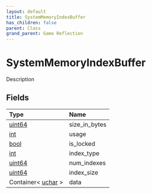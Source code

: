 ```yaml
---
layout: default
title: SystemMemoryIndexBuffer
has_children: false
parent: Class
grand_parent: Game Reflection
---
```

# SystemMemoryIndexBuffer
Description 

## Fields

| Type | Name |
|:----------|:--------------|
| [uint64](/riftbreaker-wiki/docs/game-reflection/components/uint64/) | size_in_bytes |
| [int](/riftbreaker-wiki/docs/game-reflection/enums/int/) | usage |
| [bool](/riftbreaker-wiki/docs/game-reflection/components/bool/) | is_locked |
| [int](/riftbreaker-wiki/docs/game-reflection/enums/int/) | index_type |
| [uint64](/riftbreaker-wiki/docs/game-reflection/components/uint64/) | num_indexes |
| [uint64](/riftbreaker-wiki/docs/game-reflection/components/uint64/) | index_size |
| Container< [uchar](/riftbreaker-wiki/docs/game-reflection/enums/uchar/) > | data |

